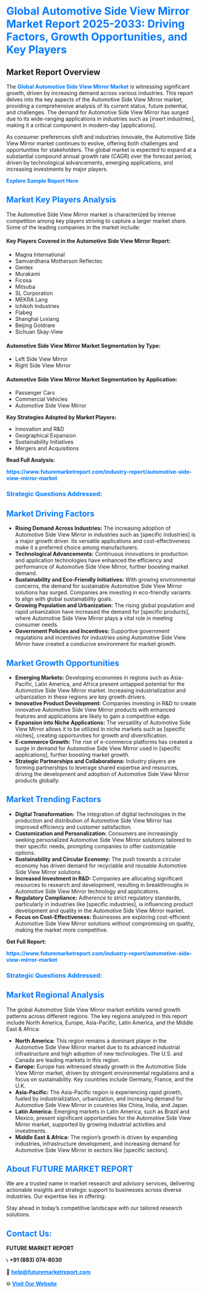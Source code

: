 <h1 style="color: #007BFF;">Global Automotive Side View Mirror Market Report 2025-2033: Driving Factors, Growth Opportunities, and Key Players</h1>

<section id="overview">
<h2>Market Report Overview</h2>
<p>The <a href="https://www.futuremarketreport.com/industry-report/automotive-side-view-mirror-market" style="color: #007BFF; text-decoration: none;"><strong>Global Automotive Side View Mirror Market</strong></a> is witnessing significant growth, driven by increasing demand across various industries. This report delves into the key aspects of the Automotive Side View Mirror market, providing a comprehensive analysis of its current status, future potential, and challenges. The demand for Automotive Side View Mirror has surged due to its wide-ranging applications in industries such as [insert industries], making it a critical component in modern-day [applications].</p>
<p>As consumer preferences shift and industries innovate, the Automotive Side View Mirror market continues to evolve, offering both challenges and opportunities for stakeholders. The global market is expected to expand at a substantial compound annual growth rate (CAGR) over the forecast period, driven by technological advancements, emerging applications, and increasing investments by major players.</p>
</section>

<section id="overview">
<p><a href="https://www.futuremarketreport.com/request-sample/reportId=116750" style="color: #007BFF; text-decoration: none;"><strong>Explore Sample Report Here</strong></a></p>
</section>

<section id="key-players">
<h2 style="color: #007BFF;">Market Key Players Analysis</h2>
<p>The Automotive Side View Mirror market is characterized by intense competition among key players striving to capture a larger market share. Some of the leading companies in the market include:</p>
<h4>Key Players Covered in the Automotive Side View Mirror Report:</h4>
<ul><li>Magna International</li><li>Samvardhana Motherson Reflectec</li><li>Gentex</li><li>Murakami</li><li>Ficosa</li><li>Mitsuba</li><li>SL Corporation</li><li>MEKRA Lang</li><li>Ichikoh Industries</li><li>Flabeg</li><li>Shanghai Lvxiang</li><li>Beijing Goldrare</li><li>Sichuan Skay-View</li></ul>
<h4>Automotive Side View Mirror Market Segmentation by Type:</h4>
<ul><li>Left Side View Mirror</li><li>Right Side View Mirror</li></ul>

<h4>Automotive Side View Mirror Market Segmentation by Application:</h4>
<ul><li>Passenger Cars</li><li>Commercial Vehicles</li><li>Automotive Side View Mirror</li></ul>
<p><strong>Key Strategies Adopted by Market Players:</strong></p>
<ul>
<li>Innovation and R&D</li>
<li>Geographical Expansion</li>
<li>Sustainability Initiatives</li>
<li>Mergers and Acquisitions</li>
</ul>
</section>

<section>
<p><strong>Read Full Analysis: </strong></p><a href="https://www.futuremarketreport.com/industry-report/automotive-side-view-mirror-market" style="color: #007BFF; text-decoration: none;"><strong>https://www.futuremarketreport.com/industry-report/automotive-side-view-mirror-market</strong></a>
<h3 style="color: #007BFF;">Strategic Questions Addressed:</h3>
</section>

<section id="driving-factors">
<h2 style="color: #007BFF;">Market Driving Factors</h2>
<ul>
<li><strong>Rising Demand Across Industries:</strong> The increasing adoption of Automotive Side View Mirror in industries such as [specific industries] is a major growth driver. Its versatile applications and cost-effectiveness make it a preferred choice among manufacturers.</li>
<li><strong>Technological Advancements:</strong> Continuous innovations in production and application technologies have enhanced the efficiency and performance of Automotive Side View Mirror, further boosting market demand.</li>
<li><strong>Sustainability and Eco-Friendly Initiatives:</strong> With growing environmental concerns, the demand for sustainable Automotive Side View Mirror solutions has surged. Companies are investing in eco-friendly variants to align with global sustainability goals.</li>
<li><strong>Growing Population and Urbanization:</strong> The rising global population and rapid urbanization have increased the demand for [specific products], where Automotive Side View Mirror plays a vital role in meeting consumer needs.</li>
<li><strong>Government Policies and Incentives:</strong> Supportive government regulations and incentives for industries using Automotive Side View Mirror have created a conducive environment for market growth.</li>
</ul>
</section>

<section id="growth-opportunities">
<h2 style="color: #007BFF;">Market Growth Opportunities</h2>
<ul>
<li><strong>Emerging Markets:</strong> Developing economies in regions such as Asia-Pacific, Latin America, and Africa present untapped potential for the Automotive Side View Mirror market. Increasing industrialization and urbanization in these regions are key growth drivers.</li>
<li><strong>Innovative Product Development:</strong> Companies investing in R&D to create innovative Automotive Side View Mirror products with enhanced features and applications are likely to gain a competitive edge.</li>
<li><strong>Expansion into Niche Applications:</strong> The versatility of Automotive Side View Mirror allows it to be utilized in niche markets such as [specific niches], creating opportunities for growth and diversification.</li>
<li><strong>E-commerce Growth:</strong> The rise of e-commerce platforms has created a surge in demand for Automotive Side View Mirror used in [specific applications], further boosting market growth.</li>
<li><strong>Strategic Partnerships and Collaborations:</strong> Industry players are forming partnerships to leverage shared expertise and resources, driving the development and adoption of Automotive Side View Mirror products globally.</li>
</ul>
</section>

<section id="trending-factors">
<h2 style="color: #007BFF;">Market Trending Factors</h2>
<ul>
<li><strong>Digital Transformation:</strong> The integration of digital technologies in the production and distribution of Automotive Side View Mirror has improved efficiency and customer satisfaction.</li>
<li><strong>Customization and Personalization:</strong> Consumers are increasingly seeking personalized Automotive Side View Mirror solutions tailored to their specific needs, prompting companies to offer customizable options.</li>
<li><strong>Sustainability and Circular Economy:</strong> The push towards a circular economy has driven demand for recyclable and reusable Automotive Side View Mirror solutions.</li>
<li><strong>Increased Investment in R&D:</strong> Companies are allocating significant resources to research and development, resulting in breakthroughs in Automotive Side View Mirror technology and applications.</li>
<li><strong>Regulatory Compliance:</strong> Adherence to strict regulatory standards, particularly in industries like [specific industries], is influencing product development and quality in the Automotive Side View Mirror market.</li>
<li><strong>Focus on Cost-Effectiveness:</strong> Businesses are exploring cost-efficient Automotive Side View Mirror solutions without compromising on quality, making the market more competitive.</li>
</ul>
</section>

<section>
<p><strong>Get Full Report: </strong></p><a href="https://www.futuremarketreport.com/industry-report/automotive-side-view-mirror-market" style="color: #007BFF; text-decoration: none;"><strong>https://www.futuremarketreport.com/industry-report/automotive-side-view-mirror-market</strong></a>
<h3 style="color: #007BFF;">Strategic Questions Addressed:</h3>
</section>


<section id="regional-analysis">
<h2 style="color: #007BFF;">Market Regional Analysis</h2>
<p>The global Automotive Side View Mirror market exhibits varied growth patterns across different regions. The key regions analyzed in this report include North America, Europe, Asia-Pacific, Latin America, and the Middle East & Africa:</p>
<ul>
<li><strong>North America:</strong> This region remains a dominant player in the Automotive Side View Mirror market due to its advanced industrial infrastructure and high adoption of new technologies. The U.S. and Canada are leading markets in this region.</li>
<li><strong>Europe:</strong> Europe has witnessed steady growth in the Automotive Side View Mirror market, driven by stringent environmental regulations and a focus on sustainability. Key countries include Germany, France, and the U.K.</li>
<li><strong>Asia-Pacific:</strong> The Asia-Pacific region is experiencing rapid growth, fueled by industrialization, urbanization, and increasing demand for Automotive Side View Mirror in countries like China, India, and Japan.</li>
<li><strong>Latin America:</strong> Emerging markets in Latin America, such as Brazil and Mexico, present significant opportunities for the Automotive Side View Mirror market, supported by growing industrial activities and investments.</li>
<li><strong>Middle East & Africa:</strong> The region’s growth is driven by expanding industries, infrastructure development, and increasing demand for Automotive Side View Mirror in sectors like [specific sectors].</li>
</ul>
</section>

<footer>
<h2 style="color: #007BFF;">About FUTURE MARKET REPORT</h2>
<p>We are a trusted name in market research and advisory services, delivering actionable insights and strategic support to businesses across diverse industries. Our expertise lies in offering:</p>

<p>Stay ahead in today’s competitive landscape with our tailored research solutions.</p>

<h2 style="color: #007BFF;">Contact Us:</h2>
<p><strong>FUTURE MARKET REPORT</strong></p>
<p>📞 <strong>+91 (883) 074-8030</strong></p>
<p>📧 <strong><a href="mailto:help@futuremarketreport.com" style="color: #007BFF;">help@futuremarketreport.com</a></strong></p>
<p>🌐 <strong><a href="https://www.futuremarketreport.com/" style="color: #007BFF;">Visit Our Website</a></strong></p>
</footer>